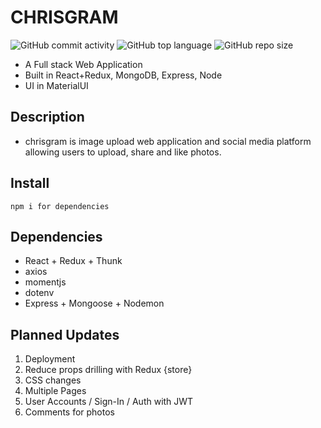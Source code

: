# CHRISGRAM

![GitHub commit activity](https://img.shields.io/github/commit-activity/y/chrismlee26/chris-gram)
![GitHub top language](https://img.shields.io/github/languages/top/chrismlee26/chris-gram)
![GitHub repo size](https://img.shields.io/github/repo-size/chrismlee26/chris-gram)

- A Full stack Web Application
- Built in React+Redux, MongoDB, Express, Node
- UI in MaterialUI

## Description

- chrisgram is image upload web application and social media platform allowing users to upload, share and like photos.

## Install

```
npm i for dependencies
```

## Dependencies

- React + Redux + Thunk
- axios
- momentjs
- dotenv
- Express + Mongoose + Nodemon

## Planned Updates

1. Deployment
2. Reduce props drilling with Redux {store}
3. CSS changes
4. Multiple Pages
5. User Accounts / Sign-In / Auth with JWT
6. Comments for photos
